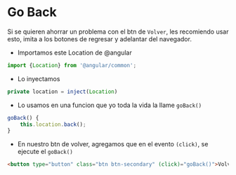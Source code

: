 # Go Back

Si se quieren ahorrar un problema con el btn de `Volver`, les recomiendo usar esto, imita a los botones de regresar y adelantar del navegador.

- Importamos este Location de @angular
```ts
import {Location} from '@angular/common';
```

- Lo inyectamos
```ts
private location = inject(Location)
```

- Lo usamos en una funcion que yo toda la vida la llame `goBack()`
```ts
goBack() {
    this.location.back();   
}
```

- En nuestro btn de volver, agregamos que en el evento `(click)`, se ejecute el `goBack()`
```html
<button type="button" class="btn btn-secondary" (click)="goBack()">Volver</button>
```